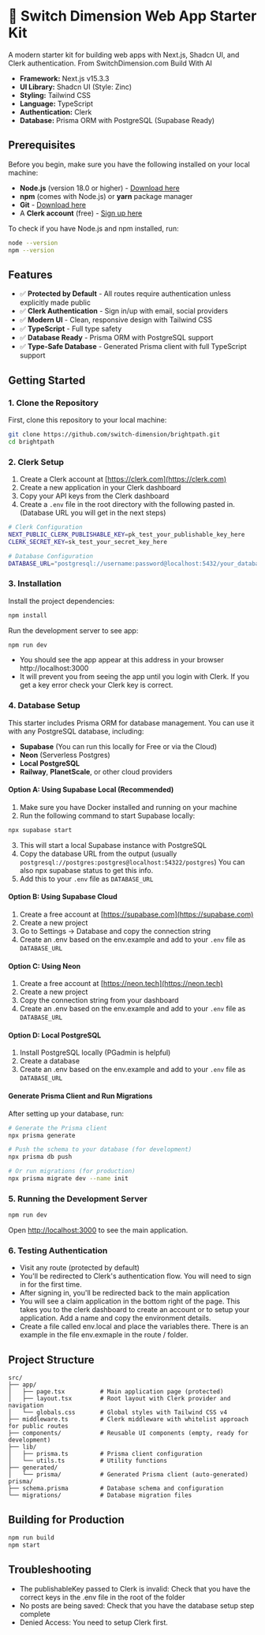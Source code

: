 # 🚀 Switch Dimension Web App Starter Kit

A modern starter kit for building web apps with Next.js, Shadcn UI, and Clerk authentication. From SwitchDimension.com Build With AI

- **Framework:** Next.js v15.3.3
- **UI Library:** Shadcn UI (Style: Zinc)
- **Styling:** Tailwind CSS
- **Language:** TypeScript
- **Authentication:** Clerk
- **Database:** Prisma ORM with PostgreSQL (Supabase Ready)

## Prerequisites

Before you begin, make sure you have the following installed on your local machine:

- **Node.js** (version 18.0 or higher) - [Download here](https://nodejs.org/)
- **npm** (comes with Node.js) or **yarn** package manager
- **Git** - [Download here](https://git-scm.com/)
- A **Clerk account** (free) - [Sign up here](https://clerk.com)

To check if you have Node.js and npm installed, run:
```bash
node --version
npm --version
```

## Features

- ✅ **Protected by Default** - All routes require authentication unless explicitly made public
- ✅ **Clerk Authentication** - Sign in/up with email, social providers
- ✅ **Modern UI** - Clean, responsive design with Tailwind CSS
- ✅ **TypeScript** - Full type safety
- ✅ **Database Ready** - Prisma ORM with PostgreSQL support
- ✅ **Type-Safe Database** - Generated Prisma client with full TypeScript support

## Getting Started

### 1. Clone the Repository

First, clone this repository to your local machine:

```bash
git clone https://github.com/switch-dimension/brightpath.git
cd brightpath
```

### 2. Clerk Setup

1. Create a Clerk account at [https://clerk.com](https://clerk.com)
2. Create a new application in your Clerk dashboard
3. Copy your API keys from the Clerk dashboard
4. Create a `.env` file in the root directory with the following pasted in. (Database URL you will get in the next steps)

```bash
# Clerk Configuration
NEXT_PUBLIC_CLERK_PUBLISHABLE_KEY=pk_test_your_publishable_key_here
CLERK_SECRET_KEY=sk_test_your_secret_key_here

# Database Configuration
DATABASE_URL="postgresql://username:password@localhost:5432/your_database_name"
```

### 3. Installation

Install the project dependencies:

```bash
npm install
```
Run the development server to see app:

```bash
npm run dev
```
- You should see the app appear at this address in your browser http://localhost:3000
- It will prevent you from seeing the app until you login with Clerk. If you get a key error check your Clerk key is correct.

### 4. Database Setup

This starter includes Prisma ORM for database management. You can use it with any PostgreSQL database, including:

- **Supabase** (You can run this locally for Free or via the Cloud)
- **Neon** (Serverless Postgres)
- **Local PostgreSQL**
- **Railway**, **PlanetScale**, or other cloud providers

#### Option A: Using Supabase Local (Recommended)

1. Make sure you have Docker installed and running on your machine
2. Run the following command to start Supabase locally:
```bash
npx supabase start
```
3. This will start a local Supabase instance with PostgreSQL
4. Copy the database URL from the output (usually `postgresql://postgres:postgres@localhost:54322/postgres`) You can also npx supabase status to get this info. 
5. Add this to your `.env` file as `DATABASE_URL`

#### Option B: Using Supabase Cloud

1. Create a free account at [https://supabase.com](https://supabase.com)
2. Create a new project
3. Go to Settings → Database and copy the connection string
4. Create an .env based on the env.example and add to your `.env` file as `DATABASE_URL`

#### Option C: Using Neon

1. Create a free account at [https://neon.tech](https://neon.tech)
2. Create a new project
3. Copy the connection string from your dashboard
4. Create an .env based on the env.example and add to your `.env` file as `DATABASE_URL`

#### Option D: Local PostgreSQL

1. Install PostgreSQL locally (PGadmin is helpful)
2. Create a database
3. Create an .env based on the env.example and add to your `.env` file as `DATABASE_URL`

#### Generate Prisma Client and Run Migrations

After setting up your database, run:

```bash
# Generate the Prisma client
npx prisma generate

# Push the schema to your database (for development)
npx prisma db push

# Or run migrations (for production)
npx prisma migrate dev --name init
```

### 5. Running the Development Server

```bash
npm run dev
```

Open [http://localhost:3000](http://localhost:3000) to see the main application.

### 6. Testing Authentication

- Visit any route (protected by default)
- You'll be redirected to Clerk's authentication flow. You will need to sign in for the first time. 
- After signing in, you'll be redirected back to the main application
- You will see a claim application in the bottom right of the page. This takes you to the clerk dashboard to create an account or to setup your application. Add a name and copy the environment details. 
- Create a file called env.local and place the variables there. There is an example in the file env.exmaple in the route / folder.

## Project Structure

```
src/
├── app/
│   ├── page.tsx          # Main application page (protected)
│   ├── layout.tsx        # Root layout with Clerk provider and navigation
│   └── globals.css       # Global styles with Tailwind CSS v4
├── middleware.ts         # Clerk middleware with whitelist approach for public routes
├── components/           # Reusable UI components (empty, ready for development)
├── lib/
│   ├── prisma.ts         # Prisma client configuration
│   └── utils.ts          # Utility functions
├── generated/
│   └── prisma/           # Generated Prisma client (auto-generated)
prisma/
├── schema.prisma         # Database schema and configuration
└── migrations/           # Database migration files
```



## Building for Production

```bash
npm run build
npm start
```
## Troubleshooting

- The publishableKey passed to Clerk is invalid: Check that you have the correct keys in the .env file in the root of the folder
- No posts are being saved: Check that you have the database setup step complete
- Denied Access: You need to setup Clerk first. 

